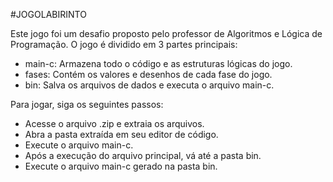 #JOGOLABIRINTO

Este jogo foi um desafio proposto pelo professor de Algoritmos e Lógica de Programação. O jogo é dividido em 3 partes principais:

 - main-c: Armazena todo o código e as estruturas lógicas do jogo.
 - fases: Contém os valores e desenhos de cada fase do jogo.
 - bin: Salva os arquivos de dados e executa o arquivo main-c.
   
Para jogar, siga os seguintes passos:

 - Acesse o arquivo .zip e extraia os arquivos.
 - Abra a pasta extraída em seu editor de código.
 - Execute o arquivo main-c.
 - Após a execução do arquivo principal, vá até a pasta bin.
 - Execute o arquivo main-c gerado na pasta bin.
